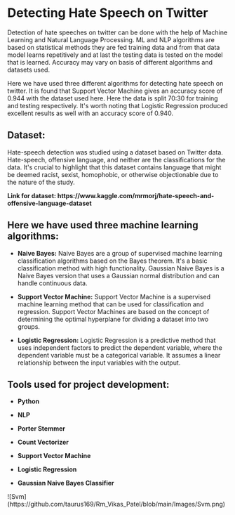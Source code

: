 # Detecting Hate Speech on Twitter
<p>Detection of hate speeches on twitter can be done with the help of Machine Learning and Natural Language Processing. ML and NLP algorithms are based on statistical methods they are fed training data and from that data model learns repetitively and at last the testing data is tested on the model that is learned. Accuracy may vary on basis of different algorithms and datasets used.</p>
<p>Here we have used three different algorithms for detecting hate speech on twitter. It is found that Support Vector Machine gives an accuracy score of 0.944 with the dataset used here. Here the data is split 70:30 for training and testing respectively. It's worth noting that Logistic Regression produced excellent results as well with an accuracy score of 0.940.</p>
<h2> Dataset: </h2>
<p>Hate-speech detection was studied using a dataset based on Twitter data. Hate-speech, offensive language, and neither are the classifications for the data. It's crucial to highlight that this dataset contains language that might be deemed racist, sexist, homophobic, or otherwise objectionable due to the nature of the study. </p>
<p><b>Link for dataset: https://www.kaggle.com/mrmorj/hate-speech-and-offensive-language-dataset</b></p>
<h2> Here we have used three machine learning algorithms:</h2>
<ul>
<li><p><b>Naive Bayes:</b> Naive Bayes are a group of supervised machine learning classification algorithms based on the Bayes theorem. It's a basic classification method with high functionality. Gaussian Naive Bayes is a Naive Bayes version that uses a Gaussian normal distribution and can handle continuous data.</p></li>
<li><p><b>Support Vector Machine:</b> Support Vector Machine is a supervised machine learning method that can be used for classification and regression. Support Vector Machines are based on the concept of determining the optimal hyperplane for dividing a dataset into two groups.</p></li>
<li><p><b>Logistic Regression:</b> Logistic Regression is a predictive method that uses independent factors to predict the dependent variable, where the dependent variable must be a categorical variable. It assumes a linear relationship between the input variables with the output.</p></li>
</ul>
<h2> Tools used for project development: </h2>
<ul>
<li><p><b>Python</b></p></li>
<li><p><b>NLP</b></p></li>
<li><p><b>Porter Stemmer</b></p></li>
<li><p><b>Count Vectorizer</b></p></li>
<li><p><b>Support Vector Machine</b></p></li>
<li><p><b>Logistic Regression</b></p></li>
<li><p><b>Gaussian Naive Bayes Classifier</b></p></li>
</ul>
![Svm](https://github.com/taurus169/Rm_Vikas_Patel/blob/main/Images/Svm.png)
